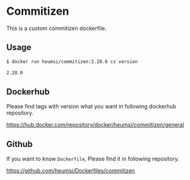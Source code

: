 # Commitizen

This is a custom commitizen dockerfile.

## Usage

```bash
$ docker run heumsi/commitizen:2.28.0 cz version  

2.28.0
```

## Dockerhub

Please find tags with version what you want in following dockerhub repository.

https://hub.docker.com/repository/docker/heumsi/commitizen/general

## Github

If you want to know `Dockerfile`, Please find it in following repository.

https://github.com/heumsi/Dockerfiles/commitizen
